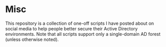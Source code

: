 # Misc
This repository is a collection of one-off scripts I have posted about on social media to help people better secure their Active Directory environments.
Note that all scripts support only a single-domain AD forest (unless otherwise noted).
